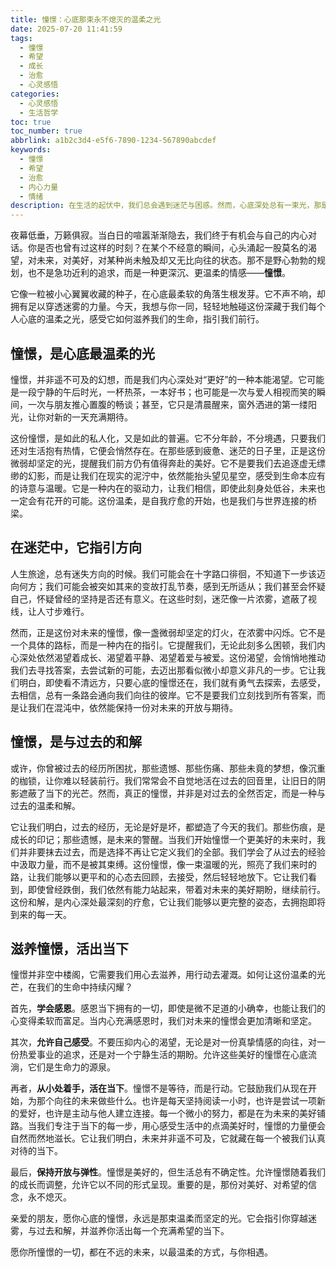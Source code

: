 ```yaml
---
title: 憧憬：心底那束永不熄灭的温柔之光
date: 2025-07-20 11:41:59
tags:
  - 憧憬
  - 希望
  - 成长
  - 治愈
  - 心灵感悟
categories:
  - 心灵感悟
  - 生活哲学
toc: true
toc_number: true
abbrlink: a1b2c3d4-e5f6-7890-1234-567890abcdef
keywords:
  - 憧憬
  - 希望
  - 治愈
  - 内心力量
  - 情绪
description: 在生活的起伏中，我们总会遇到迷茫与困惑。然而，心底深处总有一束光，那是我们对美好未来的憧憬。它温柔而坚定，指引我们穿越迷雾，与过去和解，并滋养当下的每一步。这篇文章，愿与你一同感受这份力量，找回内心的平静与希望。
---
```


夜幕低垂，万籁俱寂。当白日的喧嚣渐渐隐去，我们终于有机会与自己的内心对话。你是否也曾有过这样的时刻？在某个不经意的瞬间，心头涌起一股莫名的渴望，对未来，对美好，对某种尚未触及却又无比向往的状态。那不是野心勃勃的规划，也不是急功近利的追求，而是一种更深沉、更温柔的情感——**憧憬**。

它像一粒被小心翼翼收藏的种子，在心底最柔软的角落生根发芽。它不声不响，却拥有足以穿透迷雾的力量。今天，我想与你一同，轻轻地触碰这份深藏于我们每个人心底的温柔之光，感受它如何滋养我们的生命，指引我们前行。

## 憧憬，是心底最温柔的光

憧憬，并非遥不可及的幻想，而是我们内心深处对“更好”的一种本能渴望。它可能是一段宁静的午后时光，一杯热茶，一本好书；也可能是一次与爱人相视而笑的瞬间，一次与朋友推心置腹的畅谈；甚至，它只是清晨醒来，窗外洒进的第一缕阳光，让你对新的一天充满期待。

这份憧憬，是如此的私人化，又是如此的普遍。它不分年龄，不分境遇，只要我们还对生活抱有热情，它便会悄然存在。在那些感到疲惫、迷茫的日子里，正是这份微弱却坚定的光，提醒我们前方仍有值得奔赴的美好。它不是要我们去追逐虚无缥缈的幻影，而是让我们在现实的泥泞中，依然能抬头望见星空，感受到生命本应有的诗意与温暖。它是一种内在的驱动力，让我们相信，即使此刻身处低谷，未来也一定会有花开的可能。这份温柔，是自我疗愈的开始，也是我们与世界连接的桥梁。

## 在迷茫中，它指引方向

人生旅途，总有迷失方向的时候。我们可能会在十字路口徘徊，不知道下一步该迈向何方；我们可能会被突如其来的变故打乱节奏，感到无所适从；我们甚至会怀疑自己，怀疑曾经的坚持是否还有意义。在这些时刻，迷茫像一片浓雾，遮蔽了视线，让人寸步难行。

然而，正是这份对未来的憧憬，像一盏微弱却坚定的灯火，在浓雾中闪烁。它不是一个具体的路标，而是一种内在的指引。它提醒我们，无论此刻多么困顿，我们内心深处依然渴望着成长、渴望着平静、渴望着爱与被爱。这份渴望，会悄悄地推动我们去寻找答案，去尝试新的可能，去迈出那看似微小却意义非凡的一步。它让我们明白，即使看不清远方，只要心底的憧憬还在，我们就有勇气去探索，去感受，去相信，总有一条路会通向我们向往的彼岸。它不是要我们立刻找到所有答案，而是让我们在混沌中，依然能保持一份对未来的开放与期待。

## 憧憬，是与过去的和解

或许，你曾被过去的经历所困扰，那些遗憾、那些伤痛、那些未竟的梦想，像沉重的枷锁，让你难以轻装前行。我们常常会不自觉地活在过去的回音里，让旧日的阴影遮蔽了当下的光芒。然而，真正的憧憬，并非是对过去的全然否定，而是一种与过去的温柔和解。

它让我们明白，过去的经历，无论是好是坏，都塑造了今天的我们。那些伤痕，是成长的印记；那些遗憾，是未来的警醒。当我们开始憧憬一个更美好的未来时，我们并非要抹去过去，而是选择不再让它定义我们的全部。我们学会了从过去的经验中汲取力量，而不是被其束缚。这份憧憬，像一束温暖的光，照亮了我们来时的路，让我们能够以更平和的心态去回顾，去接受，然后轻轻地放下。它让我们看到，即使曾经跌倒，我们依然有能力站起来，带着对未来的美好期盼，继续前行。这份和解，是内心深处最深刻的疗愈，它让我们能够以更完整的姿态，去拥抱即将到来的每一天。

## 滋养憧憬，活出当下

憧憬并非空中楼阁，它需要我们用心去滋养，用行动去灌溉。如何让这份温柔的光芒，在我们的生命中持续闪耀？

首先，**学会感恩**。感恩当下拥有的一切，即使是微不足道的小确幸，也能让我们的心变得柔软而富足。当内心充满感恩时，我们对未来的憧憬会更加清晰和坚定。

其次，**允许自己感受**。不要压抑内心的渴望，无论是对一份真挚情感的向往，对一份热爱事业的追求，还是对一个宁静生活的期盼。允许这些美好的憧憬在心底流淌，它们是生命力的源泉。

再者，**从小处着手，活在当下**。憧憬不是等待，而是行动。它鼓励我们从现在开始，为那个向往的未来做些什么。也许是每天坚持阅读一小时，也许是尝试一项新的爱好，也许是主动与他人建立连接。每一个微小的努力，都是在为未来的美好铺路。当我们专注于当下的每一步，用心感受生活中的点滴美好时，憧憬的力量便会自然而然地滋长。它让我们明白，未来并非遥不可及，它就藏在每一个被我们认真对待的当下。

最后，**保持开放与弹性**。憧憬是美好的，但生活总有不确定性。允许憧憬随着我们的成长而调整，允许它以不同的形式呈现。重要的是，那份对美好、对希望的信念，永不熄灭。

亲爱的朋友，愿你心底的憧憬，永远是那束温柔而坚定的光。它会指引你穿越迷雾，与过去和解，并滋养你活出每一个充满希望的当下。

愿你所憧憬的一切，都在不远的未来，以最温柔的方式，与你相遇。